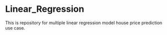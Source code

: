 # Linear_Regression
This is repository for multiple linear regression model house price prediction use case.

